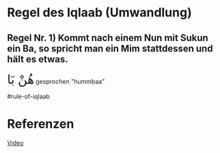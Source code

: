 # Regel des Iqlaab (Umwandlung)

## Regel Nr. 1) Kommt nach einem Nun mit Sukun ein Ba, so spricht man ein Mim stattdessen und hält es etwas.

<span style="font-size: 22pt">هُنْ بَا</span>
gesprochen "hummbaa"

#rule-of-iqlaab

# Referenzen
[Video](https://youtu.be/-vh7b80Eolk)

